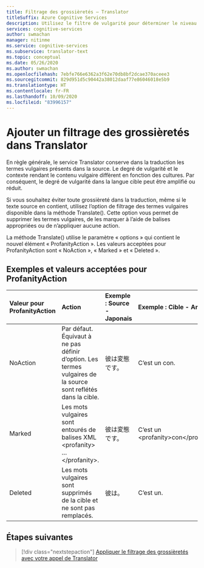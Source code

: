 ```yaml
---
title: Filtrage des grossièretés – Translator
titleSuffix: Azure Cognitive Services
description: Utilisez le filtre de vulgarité pour déterminer le niveau de vulgarité traduit dans votre texte dans Azure Cognitive Services Translator.
services: cognitive-services
author: swmachan
manager: nitinme
ms.service: cognitive-services
ms.subservice: translator-text
ms.topic: conceptual
ms.date: 05/26/2020
ms.author: swmachan
ms.openlocfilehash: 7ebfe766e6362a3f62e70db8bf2dcae370aceee3
ms.sourcegitcommit: 829d951d5c90442a38012daaf77e86046018e5b9
ms.translationtype: HT
ms.contentlocale: fr-FR
ms.lasthandoff: 10/09/2020
ms.locfileid: "83996157"
---
```

# <a name="add-profanity-filtering-with-the-translator"></a>Ajouter un filtrage des grossièretés dans Translator

En règle générale, le service Translator conserve dans la traduction les termes vulgaires présents dans la source. Le degré de vulgarité et le contexte rendant le contenu vulgaire diffèrent en fonction des cultures. Par conséquent, le degré de vulgarité dans la langue cible peut être amplifié ou réduit.

Si vous souhaitez éviter toute grossièreté dans la traduction, même si le texte source en contient, utilisez l’option de filtrage des termes vulgaires disponible dans la méthode Translate(). Cette option vous permet de supprimer les termes vulgaires, de les marquer à l’aide de balises appropriées ou de n’appliquer aucune action.

La méthode Translate() utilise le paramètre « options » qui contient le nouvel élément « ProfanityAction ». Les valeurs acceptées pour ProfanityAction sont « NoAction », « Marked » et « Deleted ».

## <a name="accepted-values-of-profanityaction-and-examples"></a>Exemples et valeurs acceptées pour ProfanityAction
|Valeur pour ProfanityAction | Action | Exemple : Source - Japonais | Exemple : Cible - Anglais|
| :---|:---|:---|:---|
| NoAction | Par défaut. Équivaut à ne pas définir d’option. Les termes vulgaires de la source sont reflétés dans la cible. | 彼は変態です。 | C’est un con. |
| Marked | Les mots vulgaires sont entourés de balises XML \<profanity> … \</profanity>. | 彼は変態です。 | C’est un \<profanity>con\</profanity>. |
| Deleted | Les mots vulgaires sont supprimés de la cible et ne sont pas remplacés. | 彼は。 | C’est un. |

## <a name="next-steps"></a>Étapes suivantes
> [!div class="nextstepaction"]
> [Appliquer le filtrage des grossièretés avec votre appel de Translator](reference/v3-0-translate.md)
